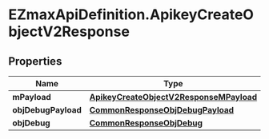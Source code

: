# EZmaxApiDefinition.ApikeyCreateObjectV2Response

## Properties

Name | Type | Description | Notes
------------ | ------------- | ------------- | -------------
**mPayload** | [**ApikeyCreateObjectV2ResponseMPayload**](ApikeyCreateObjectV2ResponseMPayload.md) |  | 
**objDebugPayload** | [**CommonResponseObjDebugPayload**](CommonResponseObjDebugPayload.md) |  | [optional] 
**objDebug** | [**CommonResponseObjDebug**](CommonResponseObjDebug.md) |  | [optional] 


